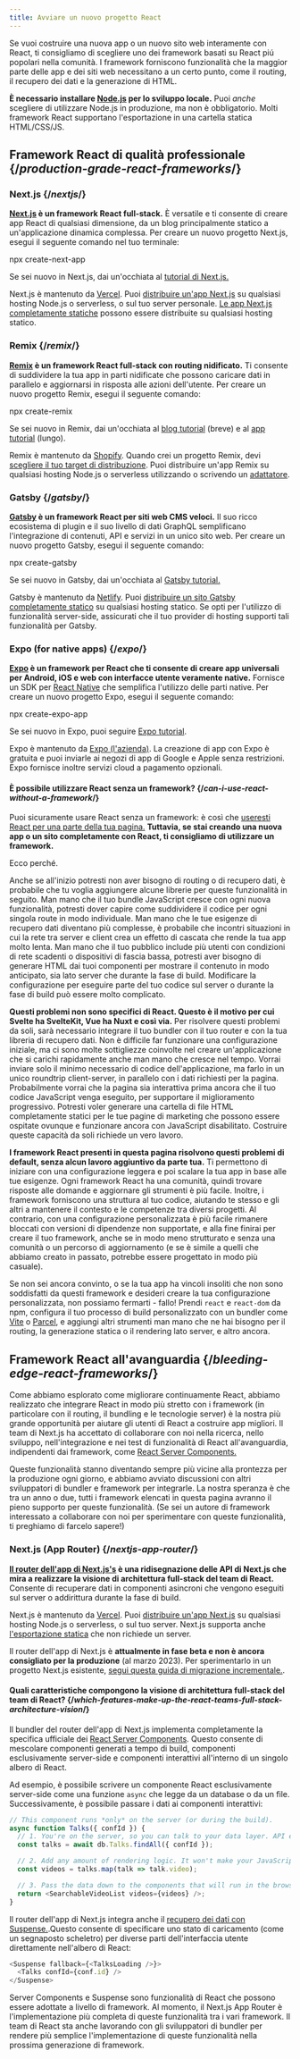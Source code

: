 ```yaml
---
title: Avviare un nuovo progetto React
---
```


<Intro>

Se vuoi costruire una nuova app o un nuovo sito web interamente con React, ti consigliamo di scegliere uno dei framework basati su React piú popolari nella comunità. I framework forniscono funzionalità che la maggior parte delle app e dei siti web necessitano a un certo punto, come il routing, il recupero dei dati e la generazione di HTML.

</Intro>

<Note>

**È necessario installare [Node.js](https://nodejs.org/en/) per lo sviluppo locale.** Puoi *anche* scegliere di utilizzare Node.js in produzione, ma non è obbligatorio. Molti framework React supportano l'esportazione in una cartella statica HTML/CSS/JS.

</Note>

## Framework React di qualità professionale {/*production-grade-react-frameworks*/}

### Next.js {/*nextjs*/}

**[Next.js](https://nextjs.org/) è un framework React full-stack.** È versatile e ti consente di creare app React di qualsiasi dimensione, da un blog principalmente statico a un'applicazione dinamica complessa. Per creare un nuovo progetto Next.js, esegui il seguente comando nel tuo terminale:

<TerminalBlock>
npx create-next-app
</TerminalBlock>

Se sei nuovo in Next.js, dai un'occhiata al [tutorial di Next.js.](https://nextjs.org/learn/foundations/about-nextjs)

Next.js è mantenuto da [Vercel](https://vercel.com/). Puoi [distribuire un'app Next.js](https://nextjs.org/docs/deployment) su qualsiasi hosting Node.js o serverless, o sul tuo server personale. [Le app Next.js completamente statiche](https://nextjs.org/docs/advanced-features/static-html-export) possono essere distribuite su qualsiasi hosting statico.

### Remix {/*remix*/}

**[Remix](https://remix.run/) è un framework React full-stack con routing nidificato.** Ti consente di suddividere la tua app in parti nidificate che possono caricare dati in parallelo e aggiornarsi in risposta alle azioni dell'utente. Per creare un nuovo progetto Remix, esegui il seguente comando:

<TerminalBlock>
npx create-remix
</TerminalBlock>

Se sei nuovo in Remix, dai un'occhiata al [blog tutorial](https://remix.run/docs/en/main/tutorials/blog) (breve) e al [app tutorial](https://remix.run/docs/en/main/tutorials/jokes) (lungo).

Remix è mantenuto da [Shopify](https://www.shopify.com/). Quando crei un progetto Remix, devi [scegliere il tuo target di distribuzione](https://remix.run/docs/en/main/guides/deployment). Puoi distribuire un'app Remix su qualsiasi hosting Node.js o serverless utilizzando o scrivendo un [adattatore](https://remix.run/docs/en/main/other-api/adapter).

### Gatsby {/*gatsby*/}

**[Gatsby](https://www.gatsbyjs.com/) è un framework React per siti web CMS veloci.** Il suo ricco ecosistema di plugin e il suo livello di dati GraphQL semplificano l'integrazione di contenuti, API e servizi in un unico sito web. Per creare un nuovo progetto Gatsby, esegui il seguente comando:

<TerminalBlock>
npx create-gatsby
</TerminalBlock>

Se sei nuovo in Gatsby, dai un'occhiata al [Gatsby tutorial.](https://www.gatsbyjs.com/docs/tutorial/)

Gatsby è mantenuto da [Netlify](https://www.netlify.com/). Puoi [distribuire un sito Gatsby completamente statico](https://www.gatsbyjs.com/docs/how-to/previews-deploys-hosting) su qualsiasi hosting statico. Se opti per l'utilizzo di funzionalità server-side, assicurati che il tuo provider di hosting supporti tali funzionalità per Gatsby.

### Expo (for native apps) {/*expo*/}

**[Expo](https://expo.dev/) è un framework per React che ti consente di creare app universali per Android, iOS e web con interfacce utente veramente native.** Fornisce un SDK per [React Native](https://reactnative.dev/) che semplifica l'utilizzo delle parti native. Per creare un nuovo progetto Expo, esegui il seguente comando:

<TerminalBlock>
npx create-expo-app
</TerminalBlock>

Se sei nuovo in Expo, puoi seguire [Expo tutorial](https://docs.expo.dev/tutorial/introduction/).

Expo è mantenuto da [Expo (l'azienda)](https://expo.dev/about). La creazione di app con Expo è gratuita e puoi inviarle ai negozi di app di Google e Apple senza restrizioni. Expo fornisce inoltre servizi cloud a pagamento opzionali.

<DeepDive>

#### È possibile utilizzare React senza un framework? {/*can-i-use-react-without-a-framework*/}

Puoi sicuramente usare React senza un framework: è così che [useresti React per una parte della tua pagina.](/learn/add-react-to-an-existing-project#using-react-for-a-part-of-your-existing-page) **Tuttavia, se stai creando una nuova app o un sito completamente con React, ti consigliamo di utilizzare un framework.**

Ecco perché.

Anche se all'inizio potresti non aver bisogno di routing o di recupero dati, è probabile che tu voglia aggiungere alcune librerie per queste funzionalità in seguito. Man mano che il tuo bundle JavaScript cresce con ogni nuova funzionalità, potresti dover capire come suddividere il codice per ogni singola route in modo individuale. Man mano che le tue esigenze di recupero dati diventano più complesse, è probabile che incontri situazioni in cui la rete tra server e client crea un effetto di cascata che rende la tua app molto lenta. Man mano che il tuo pubblico include più utenti con condizioni di rete scadenti o dispositivi di fascia bassa, potresti aver bisogno di generare HTML dai tuoi componenti per mostrare il contenuto in modo anticipato, sia lato server che durante la fase di build. Modificare la configurazione per eseguire parte del tuo codice sul server o durante la fase di build può essere molto complicato.

**Questi problemi non sono specifici di React. Questo è il motivo per cui Svelte ha SvelteKit, Vue ha Nuxt e così via.** Per risolvere questi problemi da soli, sarà necessario integrare il tuo bundler con il tuo router e con la tua libreria di recupero dati. Non è difficile far funzionare una configurazione iniziale, ma ci sono molte sottigliezze coinvolte nel creare un'applicazione che si carichi rapidamente anche man mano che cresce nel tempo. Vorrai inviare solo il minimo necessario di codice dell'applicazione, ma farlo in un unico roundtrip client-server, in parallelo con i dati richiesti per la pagina. Probabilmente vorrai che la pagina sia interattiva prima ancora che il tuo codice JavaScript venga eseguito, per supportare il miglioramento progressivo. Potresti voler generare una cartella di file HTML completamente statici per le tue pagine di marketing che possono essere ospitate ovunque e funzionare ancora con JavaScript disabilitato. Costruire queste capacità da soli richiede un vero lavoro.

**I framework React presenti in questa pagina risolvono questi problemi di default, senza alcun lavoro aggiuntivo da parte tua.** Ti permettono di iniziare con una configurazione leggera e poi scalare la tua app in base alle tue esigenze. Ogni framework React ha una comunità, quindi trovare risposte alle domande e aggiornare gli strumenti è più facile. Inoltre, i framework forniscono una struttura al tuo codice, aiutando te stesso e gli altri a mantenere il contesto e le competenze tra diversi progetti. Al contrario, con una configurazione personalizzata è più facile rimanere bloccati con versioni di dipendenze non supportate, e alla fine finirai per creare il tuo framework, anche se in modo meno strutturato e senza una comunità o un percorso di aggiornamento (e se è simile a quelli che abbiamo creato in passato, potrebbe essere progettato in modo più casuale).

Se non sei ancora convinto, o se la tua app ha vincoli insoliti che non sono soddisfatti da questi framework e desideri creare la tua configurazione personalizzata, non possiamo fermarti - fallo!  Prendi `react` e `react-dom` da npm, configura il tuo processo di build personalizzato con un bundler come [Vite](https://vitejs.dev/) o [Parcel](https://parceljs.org/), e aggiungi altri strumenti man mano che ne hai bisogno per il routing, la generazione statica o il rendering lato server, e altro ancora.
</DeepDive>

## Framework React all'avanguardia {/*bleeding-edge-react-frameworks*/}

Come abbiamo esplorato come migliorare continuamente React, abbiamo realizzato che integrare React in modo più stretto con i framework (in particolare con il routing, il bundling e le tecnologie server) è la nostra più grande opportunità per aiutare gli utenti di React a costruire app migliori. Il team di Next.js ha accettato di collaborare con noi nella ricerca, nello sviluppo, nell'integrazione e nei test di funzionalità di React all'avanguardia, indipendenti dai framework, come [React Server Components.](/blog/2023/03/22/react-labs-what-we-have-been-working-on-march-2023#react-server-components)

Queste funzionalità stanno diventando sempre più vicine alla prontezza per la produzione ogni giorno, e abbiamo avviato discussioni con altri sviluppatori di bundler e framework per integrarle. La nostra speranza è che tra un anno o due, tutti i framework elencati in questa pagina avranno il pieno supporto per queste funzionalità. (Se sei un autore di framework interessato a collaborare con noi per sperimentare con queste funzionalità, ti preghiamo di farcelo sapere!)

### Next.js (App Router) {/*nextjs-app-router*/}

**[Il router dell'app di Next.js's](https://beta.nextjs.org/docs/getting-started) è una ridisegnazione delle API di Next.js che mira a realizzare la visione di architettura full-stack del team di React.** Consente di recuperare dati in componenti asincroni che vengono eseguiti sul server o addirittura durante la fase di build.

Next.js è mantenuto da [Vercel](https://vercel.com/). Puoi [distribuire un'app  Next.js](https://nextjs.org/docs/deployment) su qualsiasi hosting Node.js o serverless, o sul tuo server. Next.js supporta anche [l'esportazione statica](https://beta.nextjs.org/docs/configuring/static-export) che non richiede un server.
<Pitfall>

Il router dell'app di Next.js è **attualmente in fase beta e non è ancora consigliato per la produzione** (al marzo 2023). Per sperimentarlo in un progetto Next.js esistente,  [segui questa guida di migrazione incrementale.](https://beta.nextjs.org/docs/upgrade-guide#migrating-from-pages-to-app).

</Pitfall>

<DeepDive>

#### Quali caratteristiche compongono la visione di architettura full-stack del team di React? {/*which-features-make-up-the-react-teams-full-stack-architecture-vision*/}

Il bundler del router dell'app di Next.js implementa completamente la specifica ufficiale dei [React Server Components](https://github.com/reactjs/rfcs/blob/main/text/0188-server-components.md). Questo consente di mescolare componenti generati a tempo di build, componenti esclusivamente server-side e componenti interattivi all'interno di un singolo albero di React.

Ad esempio, è possibile scrivere un componente React esclusivamente server-side come una funzione `async` che legge da un database o da un file. Successivamente, è possibile passare i dati ai componenti interattivi:

```js
// This component runs *only* on the server (or during the build).
async function Talks({ confId }) {
  // 1. You're on the server, so you can talk to your data layer. API endpoint not required.
  const talks = await db.Talks.findAll({ confId });

  // 2. Add any amount of rendering logic. It won't make your JavaScript bundle larger.
  const videos = talks.map(talk => talk.video);

  // 3. Pass the data down to the components that will run in the browser.
  return <SearchableVideoList videos={videos} />;
}
```

Il router dell'app di Next.js integra anche il [recupero dei dati con Suspense.](/blog/2022/03/29/react-v18#suspense-in-data-frameworks).Questo consente di specificare uno stato di caricamento (come un segnaposto scheletro) per diverse parti dell'interfaccia utente direttamente nell'albero di React:

```js
<Suspense fallback={<TalksLoading />}>
  <Talks confId={conf.id} />
</Suspense>
```

Server Components e Suspense sono funzionalità di React che possono essere adottate a livello di framework. Al momento, il Next.js App Router è l'implementazione più completa di queste funzionalità tra i vari framework. Il team di React sta anche lavorando con gli sviluppatori di bundler per rendere più semplice l'implementazione di queste funzionalità nella prossima generazione di framework.

</DeepDive>
